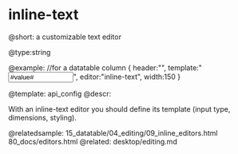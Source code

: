 inline-text
=============


@short: a customizable text editor
	

@type:string 

@example: 
//for a datatable column
{ header:"", template:"<input type='text' value='#value#' style='width:130px;'>",
			editor:"inline-text", width:150 }

@template:	api_config
@descr:

With an inline-text editor you should define its template (input type, dimensions, styling). 

@relatedsample:
	15_datatable/04_editing/09_inline_editors.html
    80_docs/editors.html
@related:
	desktop/editing.md


